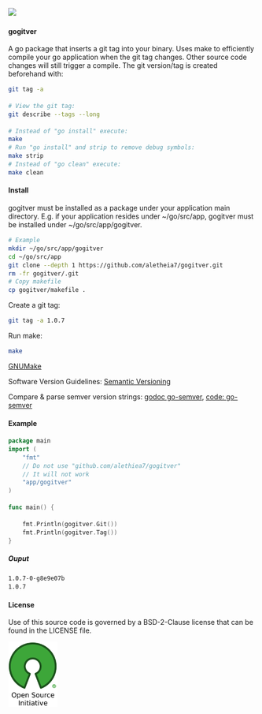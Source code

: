[![](https://img.shields.io/badge/godoc-reference-blue.svg)](https://godoc.org/github.com/aletheia7/gogitver) 

#### gogitver 
A go package that inserts a git tag into your binary. Uses make to efficiently 
compile your go application when the git tag changes. Other source code changes
will still trigger a compile. The git version/tag is created beforehand with:
```bash
git tag -a

# View the git tag: 
git describe --tags --long

# Instead of "go install" execute:
make
# Run "go install" and strip to remove debug symbols:
make strip
# Instead of "go clean" execute:
make clean
```

#### Install 
gogitver must be installed as a package under your application main
directory. E.g. if your application resides under ~/go/src/app, 
gogitver must be installed under ~/go/src/app/gogitver.

```bash
# Example
mkdir ~/go/src/app/gogitver
cd ~/go/src/app
git clone --depth 1 https://github.com/aletheia7/gogitver.git
rm -fr gogitver/.git
# Copy makefile
cp gogitver/makefile .
```
Create a git tag:
```bash
git tag -a 1.0.7
```
Run make:
```bash
make
```

[GNUMake](https://www.gnu.org/software/make/manual/make.html)

Software Version Guidelines: [Semantic Versioning](http://semver.org)

Compare & parse semver version strings: [godoc go-semver](http://godoc.org/code.google.com/p/go-semver/version), [code: go-semver](https://code.google.com/p/go-semver/) 
#### Example

```go
package main
import (
	"fmt"
	// Do not use "github.com/alethiea7/gogitver"
	// It will not work
	"app/gogitver"
)

func main() {

	fmt.Println(gogitver.Git())	
	fmt.Println(gogitver.Tag())
}
```
##### Ouput
```bash
1.0.7-0-g8e9e07b
1.0.7
```

#### License 

Use of this source code is governed by a BSD-2-Clause license that can be found
in the LICENSE file.

[![BSD-2-Clause License](osi_logo_100X133_90ppi_0.png)](https://opensource.org/)
